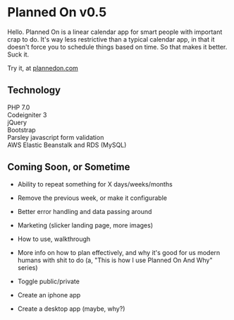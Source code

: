 # Planned On v0.5

Hello. Planned On is a linear calendar app for smart people with important crap to do. It's way less restrictive than a typical calendar app, in that it doesn't force you to schedule things based on time. So that makes it better. Suck it.  

Try it, at [plannedon.com](http://plannedon.com)

## Technology

PHP 7.0  
Codeigniter 3  
jQuery  
Bootstrap  
Parsley javascript form validation  
AWS Elastic Beanstalk and RDS (MySQL)  

## Coming Soon, or Sometime

* Ability to repeat something for X days/weeks/months
* Remove the previous week, or make it configurable
* Better error handling and data passing around  
* Marketing (slicker landing page, more images)  
* How to use, walkthrough
* More info on how to plan effectively, and why it's good for us modern humans with shit to do (a, "This is how I use Planned On And Why" series)
* Toggle public/private

* Create an iphone app
* Create a desktop app (maybe, why?)